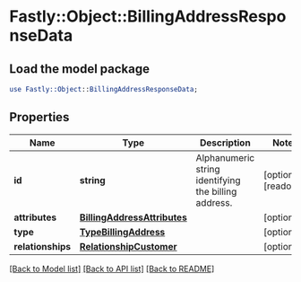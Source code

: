 # Fastly::Object::BillingAddressResponseData

## Load the model package
```perl
use Fastly::Object::BillingAddressResponseData;
```

## Properties
Name | Type | Description | Notes
------------ | ------------- | ------------- | -------------
**id** | **string** | Alphanumeric string identifying the billing address. | [optional] [readonly] 
**attributes** | [**BillingAddressAttributes**](BillingAddressAttributes.md) |  | [optional] 
**type** | [**TypeBillingAddress**](TypeBillingAddress.md) |  | [optional] 
**relationships** | [**RelationshipCustomer**](RelationshipCustomer.md) |  | [optional] 

[[Back to Model list]](../README.md#documentation-for-models) [[Back to API list]](../README.md#documentation-for-api-endpoints) [[Back to README]](../README.md)


